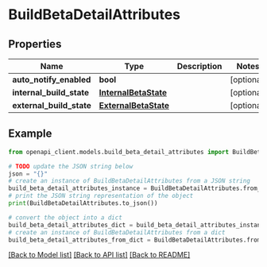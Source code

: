 # BuildBetaDetailAttributes


## Properties

Name | Type | Description | Notes
------------ | ------------- | ------------- | -------------
**auto_notify_enabled** | **bool** |  | [optional] 
**internal_build_state** | [**InternalBetaState**](InternalBetaState.md) |  | [optional] 
**external_build_state** | [**ExternalBetaState**](ExternalBetaState.md) |  | [optional] 

## Example

```python
from openapi_client.models.build_beta_detail_attributes import BuildBetaDetailAttributes

# TODO update the JSON string below
json = "{}"
# create an instance of BuildBetaDetailAttributes from a JSON string
build_beta_detail_attributes_instance = BuildBetaDetailAttributes.from_json(json)
# print the JSON string representation of the object
print(BuildBetaDetailAttributes.to_json())

# convert the object into a dict
build_beta_detail_attributes_dict = build_beta_detail_attributes_instance.to_dict()
# create an instance of BuildBetaDetailAttributes from a dict
build_beta_detail_attributes_from_dict = BuildBetaDetailAttributes.from_dict(build_beta_detail_attributes_dict)
```
[[Back to Model list]](../README.md#documentation-for-models) [[Back to API list]](../README.md#documentation-for-api-endpoints) [[Back to README]](../README.md)


